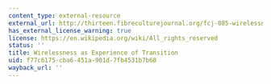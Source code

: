 ```yaml
---
content_type: external-resource
external_url: http://thirteen.fibreculturejournal.org/fcj-085-wirelessness-as-experience-of-transition/
has_external_license_warning: true
license: https://en.wikipedia.org/wiki/All_rights_reserved
status: ''
title: Wirelessness as Experience of Transition
uid: f77c6175-cba6-451a-901d-7fb4531b7b60
wayback_url: ''
---
```

